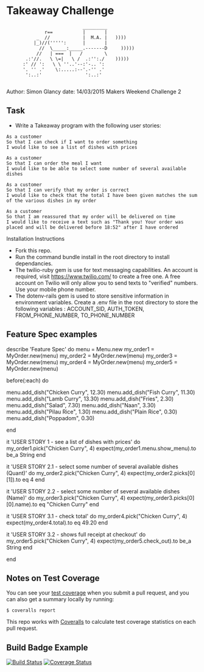 Takeaway Challenge
==================
```
                            _________
              r==           |       |
           _  //            |  M.A. |   ))))
          |_)//(''''':      |       |
            //  \_____:_____.-------D     )))))
           //   | ===  |   /        \
       .:'//.   \ \=|   \ /  .:'':./    )))))
      :' // ':   \ \ ''..'--:'-.. ':
      '. '' .'    \:.....:--'.-'' .'
       ':..:'                ':..:'
 
 ```
Author: Simon Glancy
date: 14/03/2015
Makers Weekend Challenge 2

Task
-----

* Write a Takeaway program with the following user stories:
```
As a customer
So that I can check if I want to order something
I would like to see a list of dishes with prices

As a customer
So that I can order the meal I want
I would like to be able to select some number of several available dishes

As a customer
So that I can verify that my order is correct
I would like to check that the total I have been given matches the sum of the various dishes in my order

As a customer
So that I am reassured that my order will be delivered on time
I would like to receive a text such as "Thank you! Your order was placed and will be delivered before 18:52" after I have ordered
```

Installation Instructions

* Fork this repo.
* Run the command bundle install in the root directory to install dependancies.
* The twilio-ruby gem is use for text messaging capabilities. An account is required, visit https://www.twilio.com/ to create a free one. A free account on Twilio will only allow you to send texts to "verified" numbers. Use your mobile phone number.
* The dotenv-rails gem is used to store sensitive information in environment variables. Create a .env file in the root directory to store the following variables : ACCOUNT_SID, AUTH_TOKEN, FROM_PHONE_NUMBER, TO_PHONE_NUMBER


Feature Spec examples
--------------------

describe 'Feature Spec' do
menu = Menu.new
my_order1 = MyOrder.new(menu)
my_order2 = MyOrder.new(menu)
my_order3 = MyOrder.new(menu)
my_order4 = MyOrder.new(menu)
my_order5 = MyOrder.new(menu)

before(:each) do

  menu.add_dish("Chicken Curry", 12.30)
  menu.add_dish("Fish Curry", 11.30)
  menu.add_dish("Lamb Curry", 13.30)
  menu.add_dish("Fries", 2.30)
  menu.add_dish("Salad", 7.30)
  menu.add_dish("Naan", 3.30)
  menu.add_dish("Pilau Rice", 1.30)
  menu.add_dish("Plain Rice", 0.30)
  menu.add_dish("Poppadom", 0.30)


end

  it 'USER STORY 1 - see a list of dishes with prices' do
    my_order1.pick("Chicken Curry", 4)
    expect(my_order1.menu.show_menu).to be_a String
  end

  it 'USER STORY 2.1 - select some number of several available dishes (Quant)' do
    my_order2.pick("Chicken Curry", 4)
    expect(my_order2.picks[0][1]).to eq 4
  end

  it 'USER STORY 2.2 - select some number of several available dishes (Name)' do
    my_order3.pick("Chicken Curry", 4)
    expect(my_order3.picks[0][0].name).to eq "Chicken Curry"
  end

  it 'USER STORY 3.1 - check total' do
    my_order4.pick("Chicken Curry", 4)
    expect(my_order4.total).to eq 49.20
  end

  it 'USER STORY 3.2 - shows full receipt at checkout' do
    my_order5.pick("Chicken Curry", 4)
    expect(my_order5.check_out).to be_a String
  end

end



Notes on Test Coverage
------------------

You can see your [test coverage](https://github.com/makersacademy/course/blob/master/pills/test_coverage.md) when you submit a pull request, and you can also get a summary locally by running:

```
$ coveralls report
```

This repo works with [Coveralls](https://coveralls.io/) to calculate test coverage statistics on each pull request.

Build Badge Example
------------------

[![Build Status](https://travis-ci.org/makersacademy/takeaway-challenge.svg?branch=master)](https://travis-ci.org/makersacademy/takeaway-challenge)
[![Coverage Status](https://coveralls.io/repos/makersacademy/takeaway-challenge/badge.png)](https://coveralls.io/r/makersacademy/takeaway-challenge)
